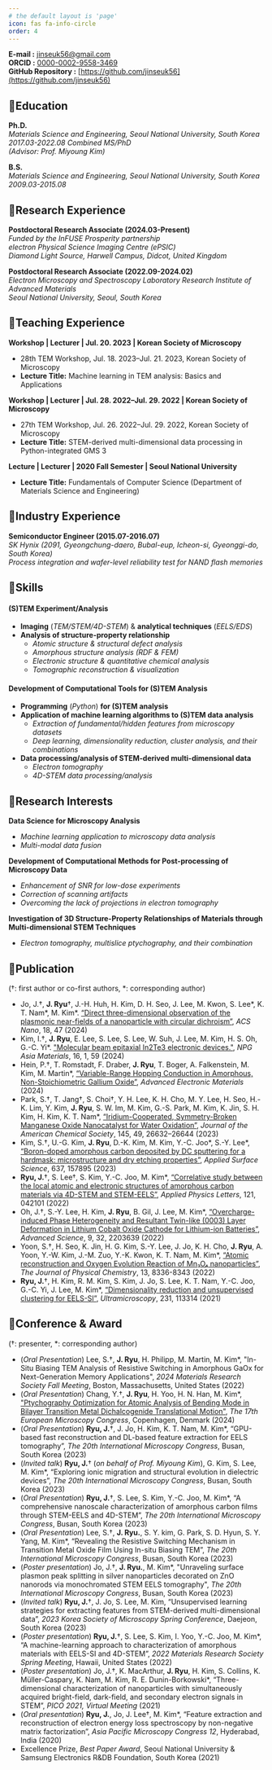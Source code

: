```yaml
---
# the default layout is 'page'
icon: fas fa-info-circle
order: 4
---
```


**E-mail :** jinseuk56@gmail.com  
**ORCID :** [0000-0002-9558-3469](https://orcid.org/0000-0002-9558-3469)  
**GitHub Repository :**  [https://github.com/jinseuk56](https://github.com/jinseuk56)  

## 🔰Education

**Ph.D.**  
*Materials Science and Engineering, Seoul National University, South Korea*   
*2017.03-2022.08 Combined MS/PhD*  
*(Advisor: Prof. Miyoung Kim)*
  
**B.S.**  
*Materials Science and Engineering, Seoul National University, South Korea*   
*2009.03-2015.08*

## 🔰Research Experience

**Postdoctoral Research Associate (2024.03-Present)**  
*Funded by the InFUSE Prosperity partnership*  
*electron Physical Science Imaging Centre (ePSIC)*  
*Diamond Light Source, Harwell Campus, Didcot, United Kingdom*

**Postdoctoral Research Associate (2022.09-2024.02)**  
*Electron Microscopy and Spectroscopy Laboratory*
*Research Institute of Advanced Materials*  
*Seoul National University, Seoul, South Korea*

## 🔰Teaching Experience

**Workshop | Lecturer | Jul. 20. 2023 | Korean Society of Microscopy**
- 28th TEM Workshop, Jul. 18. 2023–Jul. 21. 2023, Korean Society of Microscopy
- **Lecture Title:** Machine learning in TEM analysis: Basics and Applications

**Workshop | Lecturer | Jul. 28. 2022–Jul. 29. 2022 | Korean Society of Microscopy**
- 27th TEM Workshop, Jul. 26. 2022–Jul. 29. 2022, Korean Society of Microscopy
- **Lecture Title:** STEM-derived multi-dimensional data processing in Python-integrated GMS 3

**Lecture | Lecturer | 2020 Fall Semester | Seoul National University**
- **Lecture Title:** Fundamentals of Computer Science (Department of Materials Science and Engineering)

## 🔰Industry Experience

**Semiconductor Engineer (2015.07-2016.07)**  
*SK Hynix (2091, Gyeongchung-daero, Bubal-eup, Icheon-si, Gyeonggi-do, South Korea)*  
*Process integration and wafer-level reliability test for NAND flash memories*

## 🔰Skills
#### **(S)TEM Experiment/Analysis**
- **Imaging** (*TEM/STEM/4D-STEM*) & **analytical techniques** (*EELS/EDS*)
- **Analysis of structure-property relationship**
    - *Atomic structure & structural defect analysis*
    - *Amorphous structure analysis (RDF & FEM)*
    - *Electronic structure & quantitative chemical analysis*
    - *Tomographic reconstruction & visualization*

#### **Development of Computational Tools for (S)TEM Analysis**
- **Programming** (*Python*) **for (S)TEM analysis**
- **Application of machine learning algorithms to (S)TEM data analysis**
    - *Extraction of fundamental/hidden features from microscopy datasets*
    - *Deep learning, dimensionality reduction, cluster analysis, and their combinations*
- **Data processing/analysis of STEM-derived multi-dimensional data**
    - *Electron tomography*
    - *4D-STEM data processing/analysis*

## 🔰Research Interests

**Data Science for Microscopy Analysis**
- *Machine learning application to microscopy data analysis*
- *Multi-modal data fusion*

**Development of Computational Methods for Post-processing of Microscopy Data**
- *Enhancement of SNR for low-dose experiments*
- *Correction of scanning artifacts*
- *Overcoming the lack of projections in electron tomography*

**Investigation of 3D Structure-Property Relationships of Materials through Multi-dimensional STEM Techniques**
- *Electron tomography, multislice ptychography, and their combination*

## 🔰Publication
(†: first author or co-first authors, \*: corresponding author)
- Jo, J.†, **J. Ryu**†,  J.-H. Huh, H. Kim, D. H. Seo, J. Lee, M. Kwon, S. Lee\*, K. T. Nam\*, M. Kim\*. [“Direct three-dimensional observation of the plasmonic near-fields of a nanoparticle with circular dichroism”](https://doi.org/10.1021/acsnano.4c10677), *ACS Nano*, 18, 47 (2024)
- Kim, I.†, **J. Ryu**, E. Lee, S. Lee, S. Lee, W. Suh, J. Lee, M. Kim, H. S. Oh, G.-C. Yi\*. ["Molecular beam epitaxial In2Te3 electronic devices."](https://doi.org/10.1038/s41427-024-00578-0), *NPG Asia Materials*, 16, 1, 59 (2024)
- Hein, P.†, T. Romstadt, F. Draber, **J. Ryu**, T. Boger, A. Falkenstein, M. Kim, M. Martin\*, [“Variable-Range Hopping Conduction in Amorphous, Non-Stoichiometric Gallium Oxide”](https://doi.org/10.1002/aelm.202400407), *Advanced Electronic Materials* (2024) 
- Park, S.†, T. Jang†, S. Choi†, Y. H. Lee, K. H. Cho, M. Y. Lee, H. Seo, H.-K. Lim, Y. Kim, **J. Ryu**, S. W. Im, M. Kim, G.-S. Park, M. Kim, K. Jin, S. H. Kim, H. Kim, K. T. Nam\*, [“Iridium-Cooperated, Symmetry-Broken Manganese Oxide Nanocatalyst for Water Oxidation”](https://doi.org/10.1021/jacs.3c07411), *Journal of the American Chemical Society*, 145, 49, 26632–26644 (2023)
- Kim, S.†, U.-G. Kim, **J. Ryu**, D.-K. Kim, M. Kim, Y.-C. Joo\*, S.-Y. Lee\*, [“Boron-doped amorphous carbon deposited by DC sputtering for a hardmask: microstructure and dry etching properties”](https://doi.org/10.1016/j.apsusc.2023.157895), *Applied Surface Science*, 637, 157895 (2023)
- **Ryu, J.**†, S. Lee†, S. Kim, Y.-C. Joo, M. Kim\*, [“Correlative study between the local atomic and electronic structures of amorphous carbon materials via 4D-STEM and STEM-EELS”](https://doi.org/10.1063/5.0100925), *Applied Physics Letters*, 121, 042101 (2022)
- Oh, J.†, S.-Y. Lee, H. Kim,  **J. Ryu**, B. Gil, J. Lee,  M. Kim\*, [“Overcharge-induced Phase Heterogeneity and Resultant Twin-like (0003) Layer Deformation in Lithium Cobalt Oxide Cathode for Lithium-ion Batteries”](https://doi.org/10.1002/advs.202203639), *Advanced Science*, 9, 32, 2203639 (2022)
- Yoon, S.†, H. Seo, K. Jin, H. G. Kim, S.-Y. Lee, J. Jo, K. H. Cho, **J. Ryu**, A. Yoon, Y.-W. Kim, J.-M. Zuo, Y.-K. Kwon, K. T. Nam, M. Kim\*, [“Atomic reconstruction and Oxygen Evolution Reaction of Mn₃O₄ nanoparticles”](https://doi.org/10.1021/acs.jpclett.2c01638), *The Journal of Physical Chemistry*, 13,  8336-8343 (2022)
- **Ryu, J.**†, H. Kim, R. M. Kim, S. Kim, J. Jo, S. Lee, K. T. Nam, Y.-C. Joo, G.-C. Yi, J. Lee, M. Kim\*, [“Dimensionality reduction and unsupervised clustering for EELS-SI”](https://doi.org/10.1016/j.ultramic.2021.113314), *Ultramicroscopy*, 231, 113314 (2021)

## 🔰Conference & Award
(†: presenter, \*: corresponding author)
- (*Oral Presentation*) Lee, S.†, **J. Ryu**, H. Philipp, M. Martin, M. Kim\*, "In-Situ Biasing TEM Analysis of Resistive Switching in Amorphous GaOx for Next-Generation Memory Applications", *2024 Materials Research Society Fall Meeting*,  Boston, Massachusetts, United States (2022)
- (*Oral Presentation*) Chang, Y.†, **J. Ryu**, H. Yoo, H. N. Han, M. Kim\*, ["Ptychography Optimization for Atomic Analysis of Bending Mode in Bilayer Transition Metal Dichalcogenide Translational Motion"](https://doi.org/10.1051/bioconf/202412922029), *The 17th European Microscopy Congress*, Copenhagen, Denmark (2024)
- (*Oral Presentation*) **Ryu, J.**†, J. Jo, H. Kim, K. T. Nam, M. Kim\*, “GPU-based fast reconstruction and DL-based feature extraction for EELS tomography”, *The 20th International Microscopy Congress*, Busan, South Korea (2023)
- (*Invited talk*) **Ryu, J.**† (*on behalf of Prof. Miyoung Kim*),  G. Kim, S. Lee, M. Kim\*, “Exploring ionic migration and structural evolution in dielectric devices”, *The 20th International Microscopy Congress*, Busan, South Korea (2023)
- (*Oral Presentation*) **Ryu, J.**†, S. Lee, S. Kim, Y.-C. Joo, M. Kim\*, “A comprehensive nanoscale characterization of amorphous carbon films through STEM-EELS and 4D-STEM”, *The 20th International Microscopy Congress*, Busan, South Korea (2023)
- (*Oral Presentation*) Lee, S.†, **J. Ryu.**, S. Y. kim, G. Park, S. D. Hyun, S. Y. Yang, M. Kim\*, “Revealing the Resistive Switching Mechanism in Transition Metal Oxide Film Using In-situ Biasing TEM”, *The 20th International Microscopy Congress*, Busan, South Korea (2023)
- (*Poster presentation*) Jo, J.†, **J. Ryu.**, M. Kim\*, "Unraveling surface plasmon peak splitting in silver nanoparticles decorated on ZnO nanorods via monochromated STEM EELS tomography", *The 20th International Microscopy Congress*, Busan, South Korea (2023)
- (*Invited talk*) **Ryu, J.**†,  J. Jo, S. Lee, M. Kim, “Unsupervised learning strategies for extracting features from STEM-derived multi-dimensional data”, *2023 Korea Society of Microscopy Spring Conference*, Daejeon, South Korea (2023)
- (*Poster presentation*) **Ryu, J.**†,  S. Lee, S. Kim, I. Yoo, Y.-C. Joo, M. Kim\*, “A machine-learning approach to characterization of amorphous materials with EELS-SI and 4D-STEM”, *2022 Materials Research Society Spring Meeting*,  Hawaii, United States (2022)
- (*Poster presentation*) Jo, J.†, K. MacArthur,  **J. Ryu**, H. Kim, S. Collins, K. Müller-Caspary, K. Nam, M. Kim, R. E. Dunin-Borkowski\*, “Three-dimensional characterization of nanoparticles with simultaneously acquired bright-field, dark-field, and secondary electron signals in STEM”, *PICO 2021, Virtual Meeting* (2021)
- (*Oral presentation*) **Ryu, J.**,  Jo, J. Lee†, M. Kim\*, “Feature extraction and reconstruction of electron energy loss spectroscopy by non-negative matrix factorization”, *Asia Pacific Microscopy Congress 12*, Hyderabad, India (2020)
- Excellence Prize, *Best Paper Award*, Seoul National University & Samsung Electronics R&DB Foundation, South Korea (2021)